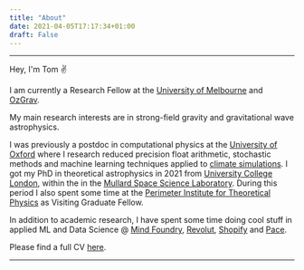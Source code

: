 ```yaml
---
title: "About"
date: 2021-04-05T17:17:34+01:00
draft: False
---
```



---

Hey, I'm Tom ✌️ 


I am currently a Research Fellow at the [University of Melbourne](https://physics.unimelb.edu.au/) and [OzGrav](https://www.ozgrav.org/).

My main research interests are in strong-field gravity and gravitational wave astrophysics.  


I was previously a postdoc in computational physics at the [University of Oxford](https://www.physics.ox.ac.uk/research/group/predictability-weather-and-climate) where I research reduced precision float arithmetic, stochastic methods and machine learning techniques applied to [climate simulations](https://www.pnas.org/content/116/49/24390). I got my PhD in theoretical astrophysics in 2021 from [University College London](https://www.ucl.ac.uk), within the in the [Mullard Space Science Laboratory](https://www.ucl.ac.uk/mssl/). During this period I also spent some time at the [Perimeter Institute for Theoretical Physics](https://perimeterinstitute.ca) as Visiting Graduate Fellow. 


In addition to academic research, I have spent some time doing cool stuff in applied ML and Data Science @  [Mind Foundry](https://www.mindfoundry.ai), [Revolut](https://www.revolut.com), [Shopify](https://www.shopify.com/careers) and [Pace](https://www.pacerevenue.com).


Please find a full CV [here](https://media.istockphoto.com/vectors/coming-soon-hanging-sign-vector-id1339139937?k=20&m=1339139937&s=612x612&w=0&h=3W63Ac3Bmqi8NfIv-vkgWfkcxILogAMeWmR4FP-wTbs=).

---


